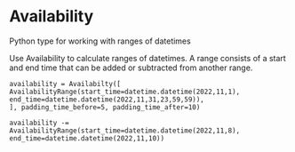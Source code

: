 # Availability
Python type for working with ranges of datetimes


Use Availability to calculate ranges of datetimes.  A range consists of a start and end time that can be added or subtracted from another range.

```
availability = Availabilty([
AvailabilityRange(start_time=datetime.datetime(2022,11,1), end_time=datetime.datetime(2022,11,31,23,59,59)),
], padding_time_before=5, padding_time_after=10)

availability -= AvailabilityRange(start_time=datetime.datetime(2022,11,8), end_time=datetime.datetime(2022,11,10))
```
